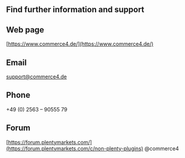 ## Find further information and support

## Web page
[https://www.commerce4.de/](https://www.commerce4.de/)

## Email
[support@commerce4.de](support@commerce4.de)

## Phone
+49 (0) 2563 – 90555 79

## Forum
[https://forum.plentymarkets.com/](https://forum.plentymarkets.com/c/non-plenty-plugins)
@commerce4